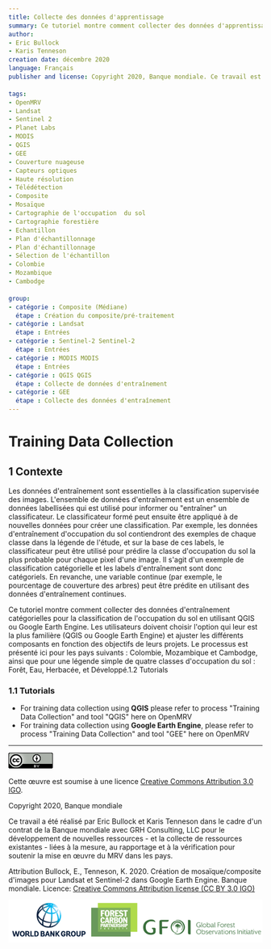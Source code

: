 ```yaml
---
title: Collecte des données d'apprentissage
summary: Ce tutoriel montre comment collecter des données d'apprentissage catégorielles pour la classification de l'occupation du sol en utilisant QGIS ou Google Earth Engine. Les utilisateurs doivent adapter les différentes composantes en fonction des objectifs de leur projet. Le processus est présenté ici pour les pays suivants - Colombie, Mozambique et Cambodge, ainsi que pour une légende simple de quatre classes d'occupation du sol - forêt, eau, plantes herbacées et zones développées.
author:
- Eric Bullock
- Karis Tenneson
creation date: décembre 2020
language: Français
publisher and license: Copyright 2020, Banque mondiale. Ce travail est sous licence Creative Commons Attribution 3.0 IGO

tags:
- OpenMRV
- Landsat
- Sentinel 2
- Planet Labs
- MODIS
- QGIS
- GEE
- Couverture nuageuse
- Capteurs optiques
- Haute résolution
- Télédétection
- Composite
- Mosaïque
- Cartographie de l'occupation  du sol
- Cartographie forestière
- Echantillon
- Plan d'échantillonnage
- Plan d'échantillonnage
- Sélection de l'échantillon
- Colombie
- Mozambique
- Cambodge

group:
- catégorie : Composite (Médiane)
  étape : Création du composite/pré-traitement 
- catégorie : Landsat
  étape : Entrées
- catégorie : Sentinel-2 Sentinel-2
  étape : Entrées
- catégorie : MODIS MODIS
  étape : Entrées
- catégorie : QGIS QGIS
  étape : Collecte de données d'entraînement
- catégorie : GEE
  étape : Collecte des données d'entraînement
---
```


# Training Data Collection

## 1  Contexte

Les données d'entraînement sont essentielles à la classification supervisée des images. L'ensemble de données d'entraînement est un ensemble de données labellisées qui est utilisé pour informer ou "entraîner" un classificateur. Le classificateur formé peut ensuite être appliqué à de nouvelles données pour créer une classification. Par exemple, les données d'entraînement d'occupation du sol contiendront des exemples de chaque classe dans la légende de l'étude, et sur la base de ces labels, le classificateur peut être utilisé pour prédire la classe d'occupation du sol la plus probable pour chaque pixel d'une image. Il s'agit d'un exemple de classification catégorielle et les labels d'entraînement sont donc catégoriels. En revanche, une variable continue (par exemple, le pourcentage de couverture des arbres) peut être prédite en utilisant des données d'entraînement continues.

Ce tutoriel montre comment collecter des données d'entraînement catégorielles pour la classification de l'occupation du sol en utilisant QGIS ou Google Earth Engine. Les utilisateurs doivent choisir l'option qui leur est la plus familière (QGIS ou Google Earth Engine) et ajuster les différents composants en fonction des objectifs de leurs projets. Le processus est présenté ici pour les pays suivants : Colombie, Mozambique et Cambodge, ainsi que pour une légende simple de quatre classes d'occupation du sol : Forêt, Eau, Herbacée, et Développé.1.2 Tutorials

### 1.1 Tutorials

* For training data collection using **QGIS** please refer to process "Training Data Collection" and tool "QGIS" here on OpenMRV
* For training data collection using **Google Earth Engine**, please refer to process "Training Data Collection" and tool "GEE" here on OpenMRV

------

![](./figures/m1.1/cc.png)  

Cette œuvre est soumise à une licence  [Creative Commons Attribution 3.0 IGO](https://creativecommons.org/licenses/by/3.0/igo/).

Copyright 2020, Banque mondiale

Ce travail a été réalisé par Eric Bullock et Karis Tenneson dans le cadre d'un contrat de la Banque mondiale avec GRH Consulting, LLC pour le développement de nouvelles ressources - et la collecte de ressources existantes - liées à la mesure, au rapportage et à la vérification pour soutenir la mise en œuvre du MRV dans les pays.

Attribution
Bullock, E., Tenneson, K. 2020. Création de mosaïque/composite d'images pour Landsat et Sentinel-2 dans Google Earth Engine. Banque mondiale. Licence: [Creative Commons Attribution license (CC BY 3.0 IGO)](http://creativecommons.org/licenses/by/3.0/igo/)

![](./figures/m1.1/wb_fcfc_gfoi.png)
